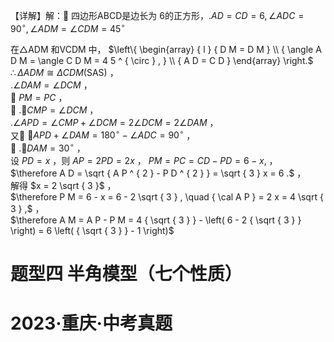 【详解】解： 四边形ABCD是边长为 6的正方形，$. A D = C D = 6 , \angle A D C = 9 0 ^ { \circ } , \angle A D M = \angle C D M = 4 5 ^ { \circ }$

在△ADM 和VCDM 中， $\left\{ \begin{array} { l } { D M = D M } \\ { \angle A D M = \angle C D M = 4 5 ^ { \circ } , } \\ { A D = C D } \end{array} \right.$   
$\therefore \Delta A D M \cong \Delta C D M ( \mathrm { S A S } )$ ，  
$. \angle D A M = \angle D C M$ ，  
 $P M = P C$ ，  
 $. \angle C M P = \angle D C M$ ，  
$. \angle A P D = \angle C M P + \angle D C M = 2 \angle D C M = 2 \angle D A M$ ，  
又 $\angle A P D + \angle D A M = 1 8 0 ^ { \circ } - \angle A D C = 9 0 ^ { \circ }$ ，  
 $. \angle D A M = 3 0 ^ { \circ }$ ，  
设 $P D = x$ ，则 $A P = 2 P D = 2 x$ ， $P M = P C = C D - P D = 6 - x ,$ ，  
$\therefore A D = \sqrt { A P ^ { 2 } - P D ^ { 2 } } = \sqrt { 3 } x = 6 .$ ，  
解得 $x = 2 \sqrt { 3 }$ ，  
$\therefore P M = 6 - x = 6 - 2 \sqrt { 3 } , \quad { \cal A P } = 2 x = 4 \sqrt { 3 } ,$ ，  
$\therefore A M = A P - P M = 4 { \sqrt { 3 } } - \left( 6 - 2 { \sqrt { 3 } } \right) = 6 \left( { \sqrt { 3 } } - 1 \right)$

# 题型四 半角模型（七个性质）

# 2023·重庆·中考真题

